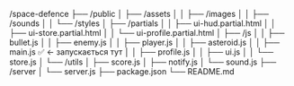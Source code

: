 /space-defence
├── /public
│   ├── /assets
│   │   ├── /images
│   │   ├── /sounds
│   │   └── /styles
│   ├── /partials
│   │   ├── ui-hud.partial.html
│   │   ├── ui-store.partial.html
│   │   └── ui-profile.partial.html
│   ├── /js
│   │   ├── bullet.js
│   │   ├── enemy.js
│   │   ├── player.js
│   │   ├── asteroid.js
│   │   ├── main.js ✅ ← запускається тут
│   │   ├── profile.js
│   │   ├── ui.js
│   │   └── store.js
│   └── /utils
│       ├── score.js
│       ├── notify.js
│       └── sound.js
├── /server
│   └── server.js
├── package.json
└── README.md
